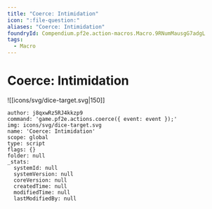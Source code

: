 ```yaml
---
title: "Coerce: Intimidation"
icon: ":file-question:"
aliases: "Coerce: Intimidation"
foundryId: Compendium.pf2e.action-macros.Macro.9RNumMausgG7adgL
tags:
  - Macro
---
```


# Coerce: Intimidation
![[icons/svg/dice-target.svg|150]]

```Macro
author: j8qxwRz5RJ4kkzp9
command: 'game.pf2e.actions.coerce({ event: event });'
img: icons/svg/dice-target.svg
name: 'Coerce: Intimidation'
scope: global
type: script
flags: {}
folder: null
_stats:
  systemId: null
  systemVersion: null
  coreVersion: null
  createdTime: null
  modifiedTime: null
  lastModifiedBy: null
```
